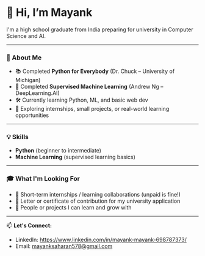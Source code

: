 # 👋 Hi, I’m Mayank

I'm a high school graduate from India preparing for university in Computer Science and AI.

---

### 🎯 About Me
- 📚 Completed **Python for Everybody** (Dr. Chuck – University of Michigan)
- 🧠 Completed **Supervised Machine Learning** (Andrew Ng – DeepLearning.AI)
- 🛠 Currently learning Python, ML, and basic web dev
- 🧩 Exploring internships, small projects, or real-world learning opportunities

---

### 💡 Skills
- **Python** (beginner to intermediate)
- **Machine Learning** (supervised learning basics)

---

### 🎓 What I'm Looking For
- 💼 Short-term internships / learning collaborations (unpaid is fine!)
- 📝 Letter or certificate of contribution for my university application
- 🤝 People or projects I can learn and grow with

---

📫 **Let's Connect:**  
- LinkedIn: https://www.linkedin.com/in/mayank-mayank-698787373/ 
- Email: mayanksaharan578@gmail.com
